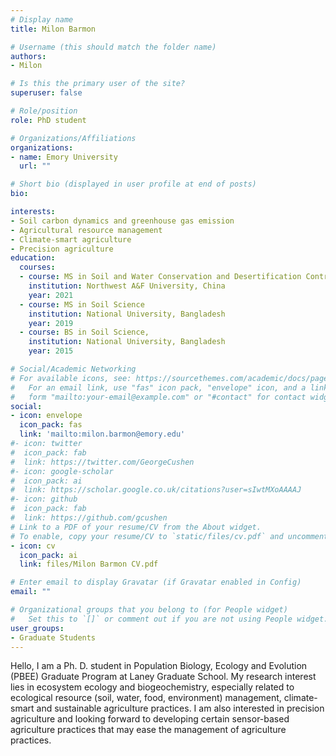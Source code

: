```yaml
---
# Display name
title: Milon Barmon

# Username (this should match the folder name)
authors:
- Milon

# Is this the primary user of the site?
superuser: false

# Role/position
role: PhD student

# Organizations/Affiliations
organizations:
- name: Emory University
  url: ""

# Short bio (displayed in user profile at end of posts)
bio: 

interests:
- Soil carbon dynamics and greenhouse gas emission 
- Agricultural resource management 
- Climate-smart agriculture
- Precision agriculture
education:
  courses:
  - course: MS in Soil and Water Conservation and Desertification Control
    institution: Northwest A&F University, China
    year: 2021
  - course: MS in Soil Science
    institution: National University, Bangladesh
    year: 2019
  - course: BS in Soil Science, 
    institution: National University, Bangladesh
    year: 2015

# Social/Academic Networking
# For available icons, see: https://sourcethemes.com/academic/docs/page-builder/#icons
#   For an email link, use "fas" icon pack, "envelope" icon, and a link in the
#   form "mailto:your-email@example.com" or "#contact" for contact widget.
social:
- icon: envelope
  icon_pack: fas
  link: 'mailto:milon.barmon@emory.edu'
#- icon: twitter
#  icon_pack: fab
#  link: https://twitter.com/GeorgeCushen
#- icon: google-scholar
#  icon_pack: ai
#  link: https://scholar.google.co.uk/citations?user=sIwtMXoAAAAJ
#- icon: github
#  icon_pack: fab
#  link: https://github.com/gcushen
# Link to a PDF of your resume/CV from the About widget.
# To enable, copy your resume/CV to `static/files/cv.pdf` and uncomment the lines below.
- icon: cv
  icon_pack: ai
  link: files/Milon Barmon CV.pdf

# Enter email to display Gravatar (if Gravatar enabled in Config)
email: ""

# Organizational groups that you belong to (for People widget)
#   Set this to `[]` or comment out if you are not using People widget.
user_groups:
- Graduate Students
---
```


Hello, I am a Ph. D. student in Population Biology, Ecology and Evolution (PBEE) Graduate Program at Laney Graduate School. My research interest lies in ecosystem ecology and biogeochemistry, especially related to ecological resource (soil, water, food, environment) management, climate-smart and sustainable agriculture practices. I am also interested in precision agriculture and looking forward to developing certain sensor-based agriculture practices that may ease the management of agriculture practices.